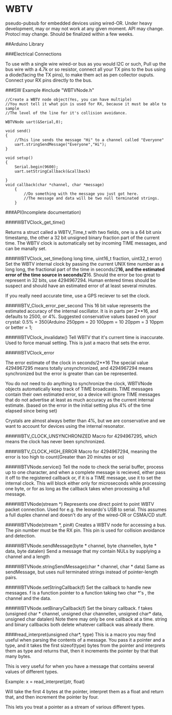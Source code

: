 WBTV
====

pseudo-pubsub for embedded devices using wired-OR. Under heavy development, may or may not work at any given
moment. API may change. Protocl may change. Should be finalized within a few weeks.


##Arduino Library

###Electrical Connections

To use with a single wire wired-or bus as you would I2C or such,
Pull up the bus wire with a 4.7k or so resistor, connect all your TX pins to the bus
using a diode(facing the TX pins), to make them act as pen collector ouputs.
Connect your RX pins directly to the bus.

###SW Example
    #include "WBTVNode.h"
    
    //Create a WBTV node object(Yes, you can have multiple)
    //You must tell it what pin is used for RX, because it must be able to sample
    //The level of the line for it's collision avoidance.
    
    WBTVNode uart(&Serial,0);
    
    void send()
    {
        //This line sends the message "Hi" to a channel called "Everyone"
        uart.stringSendMessage("Everyone","Hi");
    }
    
    void setup()
    {
        Serial.begin(9600);
        uart.setStringCallback(&callback)
        
    }
    void callback(char *channel, char *message)
        {
            //Do something with the message you just got here.
            //The message and data will be two null terminated strings.
        }
###API(Incomplete documentation)

####WBTVClock_get_time()

Returns a struct called a WBTV_Time_t with two fields, one is a 64 bit unix timestamp, the other a
32 bit unsigned binary fraction part of the current time.
The WBTV clock is automatically set by incoming TIME messages, and can be manally set.


####WBTVClock_set_time(long long time, uint16_t fraction, uint32_t error)
Set the WBTV internal clock by passing the current UNIX time number as a long long,
the fractional part of the time in seconds/2**16, and the estimated error of the time source
in seconds/2**16. Should the error be too great to represent in 32 bits, use 4294967294.
Human entered times should be suspect and should have an estimated error of at least several minutes.

If you really need accurate time, use a GPS reciever to set the clock.

####WBTV_Clock_error_per_second
This 16 bit value represents the estimated accuracy of the internal oscillator.
It is in parts per 2**16, and defaults to 2500, or 4%.
Suggested conservative values based on your crystal:
    0.5% = 350(Arduino
    250ppm = 20
    100ppm = 10
    20ppm = 3
    10ppm or better = 1;

####WBTVClock_invalidate()
Tell WBTV that it's current time is inaccurate. Used to force manual setting.
This is just a macro that sets the error.

####WBTVClock_error

The error estimate of the clock in seconds/2**16
The special value 4294967295 means totally unsynchronized,
and 4294967294 means synchronized but the error is greater than can be represented.

You do not need to do anything to synchronize the clock, WBTVNode objects
automatically keep track of TIME broadcasts. TIME messages contain their
own estimated error, so a device will ignore TIME messages that do not advertise
at least as much accuracy as the current internal estimate.
(based on the error in the initial setting plus 4% of the time elapsed since being set)

Crystals are almost always better than 4%, but we are conservative and we want to account for
devices using the internal resonator.

####WBTV_CLOCK_UNSYNCHRONIZED
Macro for 4294967295, which means the clock has never been synchronized.

####WBTV_CLOCK_HIGH_ERROR
Macro for 4294967294, meaning the error is too high to count(Greater than 20 minutes or so)

####WBTVNode.service()
Tell the node to check the serial buffer, process up to one character,
and when a complete message is recieved, either pass it off to the registered callback
or, if it is a TIME message, use it to set the internal clock.
This will block either only for microseconds while processing one byte,
or for as long as the callback takes when processing a full message. 

####WBTVNode(stream *)
Represents one direct point to point WBTV packet connection.
Used for e.g. the leonardo's USB to serial. This assumes a full duplex
channel and doesn't do any of the wired-OR or CSMA/CD stuff.

####WBTVNode(stream *, pin#)
Creates a WBTV node for accessing a bus. The pin number must be the RX pin.
This pin is used for collision avoidance and detection.

####WBTVNode.sendMessage(byte * channel, byte channellen, byte * data, byte datalen)
Send a message that my contain NULs by supplying a channel and a length

####WBTVNode.stringSendMessage(char * channel, char * data)
Same as sendMessage, but uses null terminated strings instead of pointer-length pairs.


####WBTVNode.setStringCallback(f)
Set the callback to handle new messages.
f is a function pointer to a function taking two char *'s , the channel and the data.

####WBTVNode.setBinaryCallback(f)
Set the binary callback. f takes (unsigned char * channel, unsigned char channellen, unsigned char* data, unsigned char datalen)
Note there may only be one callback at a time. string and binary callbacks both delete whatever callback was already there.

####read_interpret(unsigned char*, type)
This is a macro you may find useful when parsing the contents of a message.
You pass it a pointer and a type, and it takes the first sizeof(type) bytes from the pointer
and interprets them as type and returns that, then it increments the pointer by that that many bytes.

This is very useful for when you have a message that contains several values of different types.

Example:
    x = read_interpret(ptr, float)

Will take the first 4 bytes at the pointer, interpret them as a float and return that, and then
increment the pointer by four.

This lets you treat a pointer as a stream of various different types.

    
